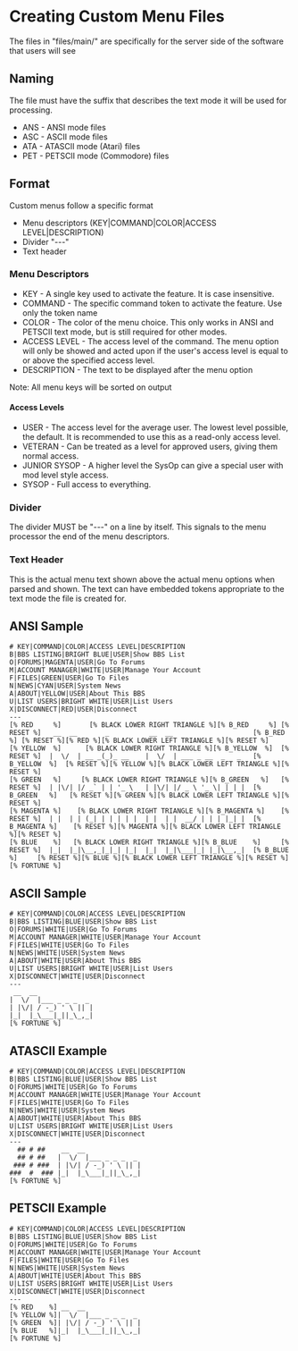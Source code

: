 # Creating Custom Menu Files

The files in "files/main/" are specifically for the server side of the software that users will see

## Naming

The file must have the suffix that describes the text mode it will be used for processing.

* ANS - ANSI mode files
* ASC - ASCII mode files
* ATA - ATASCII mode (Atari) files
* PET - PETSCII mode (Commodore) files

## Format

Custom menus follow a specific format

* Menu descriptors (KEY|COMMAND|COLOR|ACCESS LEVEL|DESCRIPTION)
* Divider "---"
* Text header

### Menu Descriptors

* KEY          - A single key used to activate the feature.  It is case insensitive.
* COMMAND      - The specific command token to activate the feature.  Use only the token name
* COLOR        - The color of the menu choice.  This only works in ANSI and PETSCII text mode, but is still required for other modes.
* ACCESS LEVEL - The access level of the command.  The menu option will only be showed and acted upon if the user's access level is equal to or above the specified access level.
* DESCRIPTION  - The text to be displayed after the menu option

Note: All menu keys will be sorted on output

#### Access Levels

* USER         - The access level for the average user.  The lowest level possible, the default.  It is recommended to use this as a read-only access level.
* VETERAN      - Can be treated as a level for approved users, giving them normal access.
* JUNIOR SYSOP - A higher level the SysOp can give a special user with mod level style access.
* SYSOP        - Full access to everything.

### Divider

The divider MUST be "---" on a line by itself.  This signals to the menu processor the end of the menu descriptors.

### Text Header

This is the actual menu text shown above the actual menu options when parsed and shown.  The text can have embedded tokens appropriate to the text mode the file is created for.

## ANSI Sample

```
# KEY|COMMAND|COLOR|ACCESS LEVEL|DESCRIPTION
B|BBS LISTING|BRIGHT BLUE|USER|Show BBS List
O|FORUMS|MAGENTA|USER|Go To Forums
M|ACCOUNT MANAGER|WHITE|USER|Manage Your Account
F|FILES|GREEN|USER|Go To Files
N|NEWS|CYAN|USER|System News
A|ABOUT|YELLOW|USER|About This BBS
U|LIST USERS|BRIGHT WHITE|USER|List Users
X|DISCONNECT|RED|USER|Disconnect
---
[% RED     %]       [% BLACK LOWER RIGHT TRIANGLE %][% B_RED     %] [% RESET %]   __  __       _          __  __                    [% B_RED     %] [% RESET %][% RED %][% BLACK LOWER LEFT TRIANGLE %][% RESET %]
[% YELLOW  %]      [% BLACK LOWER RIGHT TRIANGLE %][% B_YELLOW  %]  [% RESET %]  |  \/  | __ _(_)_ __    |  \/  | ___ _ __  _   _   [% B_YELLOW  %]  [% RESET %][% YELLOW %][% BLACK LOWER LEFT TRIANGLE %][% RESET %]
[% GREEN   %]     [% BLACK LOWER RIGHT TRIANGLE %][% B_GREEN   %]   [% RESET %]  | |\/| |/ _` | | '_ \   | |\/| |/ _ \ '_ \| | | |  [% B_GREEN   %]   [% RESET %][% GREEN %][% BLACK LOWER LEFT TRIANGLE %][% RESET %]
[% MAGENTA %]    [% BLACK LOWER RIGHT TRIANGLE %][% B_MAGENTA %]    [% RESET %]  | |  | | (_| | | | | |  | |  | |  __/ | | | |_| |  [% B_MAGENTA %]    [% RESET %][% MAGENTA %][% BLACK LOWER LEFT TRIANGLE %][% RESET %]
[% BLUE    %]   [% BLACK LOWER RIGHT TRIANGLE %][% B_BLUE    %]     [% RESET %]  |_|  |_|\__,_|_|_| |_|  |_|  |_|\___|_| |_|\__,_|  [% B_BLUE    %]     [% RESET %][% BLUE %][% BLACK LOWER LEFT TRIANGLE %][% RESET %]
[% FORTUNE %]
```

## ASCII Sample

```
# KEY|COMMAND|COLOR|ACCESS LEVEL|DESCRIPTION
B|BBS LISTING|BLUE|USER|Show BBS List
O|FORUMS|WHITE|USER|Go To Forums
M|ACCOUNT MANAGER|WHITE|USER|Manage Your Account
F|FILES|WHITE|USER|Go To Files
N|NEWS|WHITE|USER|System News
A|ABOUT|WHITE|USER|About This BBS
U|LIST USERS|BRIGHT WHITE|USER|List Users
X|DISCONNECT|WHITE|USER|Disconnect
---
 __  __
|  \/  |___ _ _ _  _
| |\/| / -_) ' \ || |
|_|  |_\___|_||_\_,_|
[% FORTUNE %]
```

## ATASCII Example

```
# KEY|COMMAND|COLOR|ACCESS LEVEL|DESCRIPTION
B|BBS LISTING|BLUE|USER|Show BBS List
O|FORUMS|WHITE|USER|Go To Forums
M|ACCOUNT MANAGER|WHITE|USER|Manage Your Account
F|FILES|WHITE|USER|Go To Files
N|NEWS|WHITE|USER|System News
A|ABOUT|WHITE|USER|About This BBS
U|LIST USERS|BRIGHT WHITE|USER|List Users
X|DISCONNECT|WHITE|USER|Disconnect
---
  ## # ##    __  __
  ## # ##   |  \/  |___ _ _ _  _
 ### # ###  | |\/| / -_) ' \ || |
###  #  ### |_|  |_\___|_||_\_,_|
[% FORTUNE %]
```

## PETSCII Example

```
# KEY|COMMAND|COLOR|ACCESS LEVEL|DESCRIPTION
B|BBS LISTING|BLUE|USER|Show BBS List
O|FORUMS|WHITE|USER|Go To Forums
M|ACCOUNT MANAGER|WHITE|USER|Manage Your Account
F|FILES|WHITE|USER|Go To Files
N|NEWS|WHITE|USER|System News
A|ABOUT|WHITE|USER|About This BBS
U|LIST USERS|BRIGHT WHITE|USER|List Users
X|DISCONNECT|WHITE|USER|Disconnect
---
[% RED    %] __  __
[% YELLOW %]|  \/  |___ _ _ _  _
[% GREEN  %]| |\/| / -_) ' \ || |
[% BLUE   %]|_|  |_\___|_||_\_,_|
[% FORTUNE %]
```
